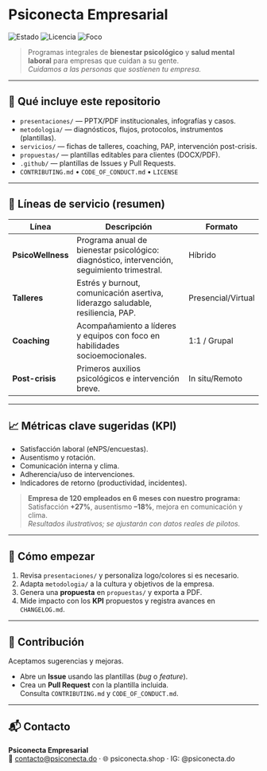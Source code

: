 # Psiconecta Empresarial

![Estado](https://img.shields.io/badge/Estado-Activo-0B7285)
![Licencia](https://img.shields.io/badge/Licencia-MIT-2B8A3E)
![Foco](https://img.shields.io/badge/Foco-Bienestar%20Organizacional-6B705C)

> Programas integrales de **bienestar psicológico** y **salud mental laboral** para empresas que cuidan a su gente.  
> *Cuidamos a las personas que sostienen tu empresa.*

---

## 🧭 Qué incluye este repositorio
- `presentaciones/` — PPTX/PDF institucionales, infografías y casos.
- `metodologia/` — diagnósticos, flujos, protocolos, instrumentos (plantillas).
- `servicios/` — fichas de talleres, coaching, PAP, intervención post-crisis.
- `propuestas/` — plantillas editables para clientes (DOCX/PDF).
- `.github/` — plantillas de Issues y Pull Requests.
- `CONTRIBUTING.md` • `CODE_OF_CONDUCT.md` • `LICENSE`

---

## 🧩 Líneas de servicio (resumen)
| Línea | Descripción | Formato |
|------|-------------|---------|
| **PsicoWellness** | Programa anual de bienestar psicológico: diagnóstico, intervención, seguimiento trimestral. | Híbrido |
| **Talleres** | Estrés y burnout, comunicación asertiva, liderazgo saludable, resiliencia, PAP. | Presencial/Virtual |
| **Coaching** | Acompañamiento a líderes y equipos con foco en habilidades socioemocionales. | 1:1 / Grupal |
| **Post-crisis** | Primeros auxilios psicológicos e intervención breve. | In situ/Remoto |

---

## 📈 Métricas clave sugeridas (KPI)
- Satisfacción laboral (eNPS/encuestas).
- Ausentismo y rotación.
- Comunicación interna y clima.
- Adherencia/uso de intervenciones.
- Indicadores de retorno (productividad, incidentes).

> **Empresa de 120 empleados en 6 meses con nuestro programa:**  
> Satisfacción **+27%**, ausentismo **–18%**, mejora en comunicación y clima.  
> *Resultados ilustrativos; se ajustarán con datos reales de pilotos.*

---

## 🚀 Cómo empezar
1. Revisa `presentaciones/` y personaliza logo/colores si es necesario.  
2. Adapta `metodologia/` a la cultura y objetivos de la empresa.  
3. Genera una **propuesta** en `propuestas/` y exporta a PDF.  
4. Mide impacto con los **KPI** propuestos y registra avances en `CHANGELOG.md`.

---

## 🤝 Contribución
Aceptamos sugerencias y mejoras.  
- Abre un **Issue** usando las plantillas (*bug* o *feature*).  
- Crea un **Pull Request** con la plantilla incluida.  
Consulta `CONTRIBUTING.md` y `CODE_OF_CONDUCT.md`.

---

## 📬 Contacto
**Psiconecta Empresarial**  
📧 contacto@psiconecta.do · 🌐 psiconecta.shop · IG: @psiconecta.do

